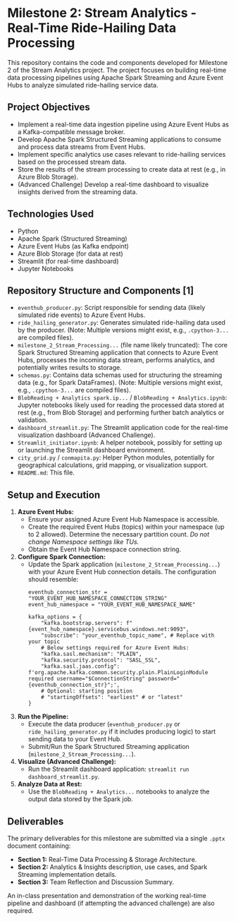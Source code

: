 # Milestone 2: Stream Analytics - Real-Time Ride-Hailing Data Processing

This repository contains the code and components developed for Milestone 2 of the Stream Analytics project. The project focuses on building real-time data processing pipelines using Apache Spark Streaming and Azure Event Hubs to analyze simulated ride-hailing service data.

## Project Objectives

*   Implement a real-time data ingestion pipeline using Azure Event Hubs as a Kafka-compatible message broker.
*   Develop Apache Spark Structured Streaming applications to consume and process data streams from Event Hubs.
*   Implement specific analytics use cases relevant to ride-hailing services based on the processed stream data.
*   Store the results of the stream processing to create data at rest (e.g., in Azure Blob Storage).
*   (Advanced Challenge) Develop a real-time dashboard to visualize insights derived from the streaming data.

## Technologies Used

*   Python
*   Apache Spark (Structured Streaming)
*   Azure Event Hubs (as Kafka endpoint)
*   Azure Blob Storage (for data at rest)
*   Streamlit (for real-time dashboard)
*   Jupyter Notebooks

## Repository Structure and Components [1]

*   `eventhub_producer.py`: Script responsible for sending data (likely simulated ride events) to Azure Event Hubs.
*   `ride_hailing_generator.py`: Generates simulated ride-hailing data used by the producer. (Note: Multiple versions might exist, e.g., `.cpython-3...` are compiled files).
*   `milestone_2_Stream_Processing...` (file name likely truncated): The core Spark Structured Streaming application that connects to Azure Event Hubs, processes the incoming data stream, performs analytics, and potentially writes results to storage.
*   `schemas.py`: Contains data schemas used for structuring the streaming data (e.g., for Spark DataFrames). (Note: Multiple versions might exist, e.g., `.cpython-3...` are compiled files).
*   `BlobReading + Analytics spark.ip...` / `BlobReading + Analytics.ipynb`: Jupyter notebooks likely used for reading the processed data stored at rest (e.g., from Blob Storage) and performing further batch analytics or validation.
*   `dashboard_streamlit.py`: The Streamlit application code for the real-time visualization dashboard (Advanced Challenge).
*   `Streamlit_initiator.ipynb`: A helper notebook, possibly for setting up or launching the Streamlit dashboard environment.
*   `city_grid.py` / `conmapita.py`: Helper Python modules, potentially for geographical calculations, grid mapping, or visualization support.
*   `README.md`: This file.

## Setup and Execution

1.  **Azure Event Hubs:**
    *   Ensure your assigned Azure Event Hub Namespace is accessible.
    *   Create the required Event Hubs (topics) within your namespace (up to 2 allowed). Determine the necessary partition count. *Do not change Namespace settings like TUs.*
    *   Obtain the Event Hub Namespace connection string.
2.  **Configure Spark Connection:**
    *   Update the Spark application (`milestone_2_Stream_Processing...`) with your Azure Event Hub connection details. The configuration should resemble:
        ```
        eventhub_connection_str = "YOUR_EVENT_HUB_NAMESPACE_CONNECTION_STRING"
        event_hub_namespace = "YOUR_EVENT_HUB_NAMESPACE_NAME"

        kafka_options = {
            "kafka.bootstrap.servers": f"{event_hub_namespace}.servicebus.windows.net:9093",
            "subscribe": "your_eventhub_topic_name", # Replace with your topic
            # Below settings required for Azure Event Hubs:
            "kafka.sasl.mechanism": "PLAIN",
            "kafka.security.protocol": "SASL_SSL",
            "kafka.sasl.jaas.config": f'org.apache.kafka.common.security.plain.PlainLoginModule required username="$ConnectionString" password="{eventhub_connection_str}";',
            # Optional: starting position
            # "startingOffsets": "earliest" # or "latest"
        }
        ```
3.  **Run the Pipeline:**
    *   Execute the data producer (`eventhub_producer.py` or `ride_hailing_generator.py` if it includes producing logic) to start sending data to your Event Hub.
    *   Submit/Run the Spark Structured Streaming application (`milestone_2_Stream_Processing...`).
4.  **Visualize (Advanced Challenge):**
    *   Run the Streamlit dashboard application: `streamlit run dashboard_streamlit.py`.
5.  **Analyze Data at Rest:**
    *   Use the `BlobReading + Analytics...` notebooks to analyze the output data stored by the Spark job.

## Deliverables

The primary deliverables for this milestone are submitted via a single `.pptx` document containing:

*   **Section 1:** Real-Time Data Processing & Storage Architecture.
*   **Section 2:** Analytics & Insights description, use cases, and Spark Streaming implementation details.
*   **Section 3:** Team Reflection and Discussion Summary.

An in-class presentation and demonstration of the working real-time pipeline and dashboard (if attempting the advanced challenge) are also required.


